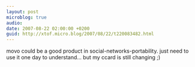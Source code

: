 ```yaml
---
layout: post
microblog: true
audio: 
date: 2007-08-22 02:00:00 +0200
guid: http://xtof.micro.blog/2007/08/22/t220083482.html
---
```

movo could be a good product in social-networks-portability. just need to use it one day  to understand... but my ccard is still changing ;)
